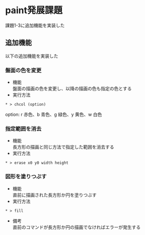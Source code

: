 # paint発展課題
課題1-3に追加機能を実装した 

## 追加機能
以下の追加機能を実装した

### 盤面の色を変更
- 機能  
盤面の描画の色を変更し、以降の描画の色も指定の色とする
- 実行方法
```
* > chcol (option)
```
option: r 赤色、b 青色、g 緑色、y 黄色、w 白色  

### 指定範囲を消去
- 機能  
長方形の描画と同じ方法で指定した範囲を消去する
- 実行方法
```
* > erase x0 y0 width height
```

### 図形を塗りつぶす
- 機能  
直前に描画された長方形か円を塗りつぶす  
- 実行方法  
```
* > fill
```
- 備考  
直前のコマンドが長方形か円の描画でなければエラーが発生する